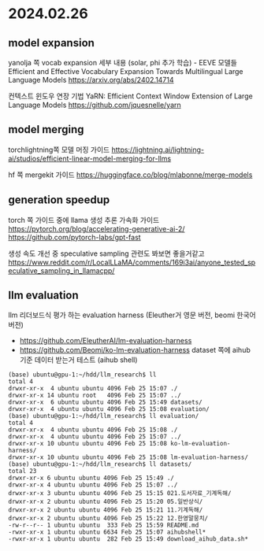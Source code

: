 # 2024.02.26
## model expansion
yanolja 쪽 vocab expansion 세부 내용 (solar, phi 추가 학습) - EEVE 모델들
Efficient and Effective Vocabulary Expansion Towards Multilingual Large Language Models
https://arxiv.org/abs/2402.14714

컨텍스트 윈도우 연장 기법
YaRN: Efficient Context Window Extension of Large Language Models
https://github.com/jquesnelle/yarn

## model merging
torchlightning쪽 모델 머징 가이드
https://lightning.ai/lightning-ai/studios/efficient-linear-model-merging-for-llms

hf 쪽 mergekit 가이드
https://huggingface.co/blog/mlabonne/merge-models

## generation speedup
torch 쪽 가이드 중에 llama 생성 추론 가속화 가이드
https://pytorch.org/blog/accelerating-generative-ai-2/
https://github.com/pytorch-labs/gpt-fast

생성 속도 개선 중 speculative sampling 관련도 봐보면 좋을거같고
https://www.reddit.com/r/LocalLLaMA/comments/169i3ai/anyone_tested_speculative_sampling_in_llamacpp/

## llm evaluation
llm 리더보드식 평가 하는 evaluation harness (Eleuther거 영문 버전, beomi 한국어 버전)
* https://github.com/EleutherAI/lm-evaluation-harness
* https://github.com/Beomi/ko-lm-evaluation-harness
dataset 쪽에 aihub 기준 데이터 받는거 테스트 (aihub shell)
```
(base) ubuntu@gpu-1:~/hdd/llm_research$ ll
total 4
drwxr-xr-x  4 ubuntu ubuntu 4096 Feb 25 15:07 ./
drwxr-xr-x 14 ubuntu root   4096 Feb 25 15:07 ../
drwxr-xr-x  6 ubuntu ubuntu 4096 Feb 25 15:49 datasets/
drwxr-xr-x  4 ubuntu ubuntu 4096 Feb 25 15:08 evaluation/
(base) ubuntu@gpu-1:~/hdd/llm_research$ ll evaluation/
total 4
drwxr-xr-x  4 ubuntu ubuntu 4096 Feb 25 15:08 ./
drwxr-xr-x  4 ubuntu ubuntu 4096 Feb 25 15:07 ../
drwxr-xr-x 10 ubuntu ubuntu 4096 Feb 25 15:08 ko-lm-evaluation-harness/
drwxr-xr-x 10 ubuntu ubuntu 4096 Feb 25 15:08 lm-evaluation-harness/
(base) ubuntu@gpu-1:~/hdd/llm_research$ ll datasets/
total 23
drwxr-xr-x 6 ubuntu ubuntu 4096 Feb 25 15:49 ./
drwxr-xr-x 4 ubuntu ubuntu 4096 Feb 25 15:07 ../
drwxr-xr-x 3 ubuntu ubuntu 4096 Feb 25 15:15 021.도서자료_기계독해/
drwxr-xr-x 2 ubuntu ubuntu 4096 Feb 25 15:20 05.일반상식/
drwxr-xr-x 2 ubuntu ubuntu 4096 Feb 25 15:21 11.기계독해/
drwxr-xr-x 2 ubuntu ubuntu 4096 Feb 25 15:22 12.한영말뭉치/
-rw-r--r-- 1 ubuntu ubuntu  333 Feb 25 15:59 README.md
-rwxr-xr-x 1 ubuntu ubuntu 6634 Feb 25 15:07 aihubshell*
-rwxr-xr-x 1 ubuntu ubuntu  282 Feb 25 15:49 download_aihub_data.sh*
```